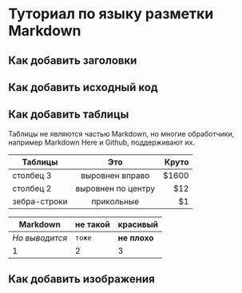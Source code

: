 # Туториал по языку разметки Markdown

## Как добавить заголовки

## Как добавить исходный код

## Как добавить таблицы

Таблицы не являются частью Markdown, но многие обработчики, например Markdown Here и Github, поддерживают их.

| Таблицы       | Это                | Круто |
| ------------- |:------------------:| -----:|
| столбец 3     | выровнен вправо    | $1600 |
| столбец 2     | выровнен по центру |   $12 |
| зебра-строки  | прикольные         |    $1 |

Markdown | не такой | красивый
--- | --- | ---
*Но выводится* | `тоже` | **не плохо**
1 | 2 | 3

## Как добавить изображения